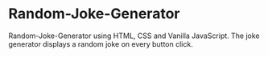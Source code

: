 # Random-Joke-Generator
Random-Joke-Generator using HTML, CSS and Vanilla JavaScript. The joke generator displays a random joke on every button click. 
